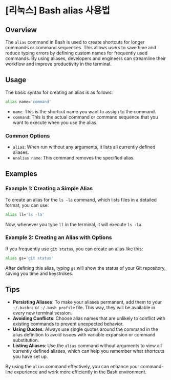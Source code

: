 # [리눅스] Bash alias 사용법

## Overview
The `alias` command in Bash is used to create shortcuts for longer commands or command sequences. This allows users to save time and reduce typing errors by defining custom names for frequently used commands. By using aliases, developers and engineers can streamline their workflow and improve productivity in the terminal.

## Usage
The basic syntax for creating an alias is as follows:

```bash
alias name='command'
```

- `name`: This is the shortcut name you want to assign to the command.
- `command`: This is the actual command or command sequence that you want to execute when you use the alias.

### Common Options
- `alias`: When run without any arguments, it lists all currently defined aliases.
- `unalias name`: This command removes the specified alias.

## Examples

### Example 1: Creating a Simple Alias
To create an alias for the `ls -la` command, which lists files in a detailed format, you can use:

```bash
alias ll='ls -la'
```

Now, whenever you type `ll` in the terminal, it will execute `ls -la`.

### Example 2: Creating an Alias with Options
If you frequently use `git status`, you can create an alias like this:

```bash
alias gs='git status'
```

After defining this alias, typing `gs` will show the status of your Git repository, saving you time and keystrokes.

## Tips
- **Persisting Aliases**: To make your aliases permanent, add them to your `~/.bashrc` or `~/.bash_profile` file. This way, they will be available in every new terminal session.
- **Avoiding Conflicts**: Choose alias names that are unlikely to conflict with existing commands to prevent unexpected behavior.
- **Using Quotes**: Always use single quotes around the command in the alias definition to avoid issues with variable expansion or command substitution.
- **Listing Aliases**: Use the `alias` command without arguments to view all currently defined aliases, which can help you remember what shortcuts you have set up.

By using the `alias` command effectively, you can enhance your command-line experience and work more efficiently in the Bash environment.